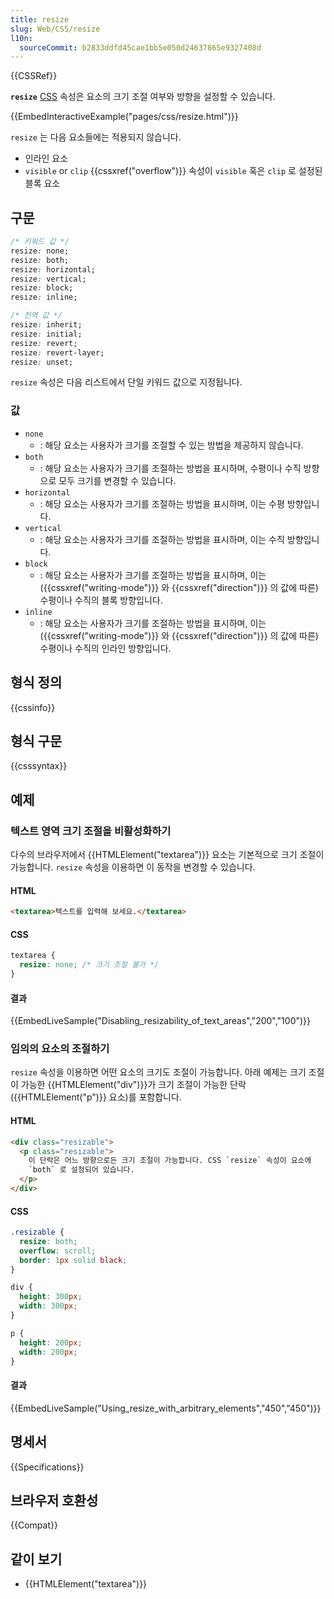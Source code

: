 ```yaml
---
title: resize
slug: Web/CSS/resize
l10n:
  sourceCommit: b2833ddfd45cae1bb5e050d24637865e9327408d
---
```


{{CSSRef}}

**`resize`** [CSS](/ko/docs/Web/CSS) 속성은 요소의 크기 조절 여부와 방향을 설정할 수 있습니다.

{{EmbedInteractiveExample("pages/css/resize.html")}}

`resize` 는 다음 요소들에는 적용되지 않습니다.

- 인라인 요소
- `visible` or `clip` {{cssxref("overflow")}} 속성이 `visible` 혹은 `clip` 로 설정된 블록 요소

## 구문

```css
/* 키워드 값 */
resize: none;
resize: both;
resize: horizontal;
resize: vertical;
resize: block;
resize: inline;

/* 전역 값 */
resize: inherit;
resize: initial;
resize: revert;
resize: revert-layer;
resize: unset;
```

`resize` 속성은 다음 리스트에서 단일 키워드 값으로 지정됩니다.

### 값

- `none`
  - : 해당 요소는 사용자가 크기를 조절할 수 있는 방법을 제공하지 않습니다.
- `both`
  - : 해당 요소는 사용자가 크기를 조절하는 방법을 표시하며, 수평이나 수직 방향으로 모두 크기를 변경할 수 있습니다.
- `horizontal`
  - : 해당 요소는 사용자가 크기를 조절하는 방법을 표시하며, 이는 수평 방향입니다.
- `vertical`
  - : 해당 요소는 사용자가 크기를 조절하는 방법을 표시하며, 이는 수직 방향입니다.
- `block`
  - : 해당 요소는 사용자가 크기를 조절하는 방법을 표시하며, 이는 ({{cssxref("writing-mode")}} 와 {{cssxref("direction")}} 의 값에 따른) 수평이나 수직의 블록 방향입니다.
- `inline`
  - : 해당 요소는 사용자가 크기를 조절하는 방법을 표시하며, 이는 ({{cssxref("writing-mode")}} 와 {{cssxref("direction")}} 의 값에 따른) 수평이나 수직의 인라인 방향입니다.

## 형식 정의

{{cssinfo}}

## 형식 구문

{{csssyntax}}

## 예제

### 텍스트 영역 크기 조절을 비활성화하기

다수의 브라우저에서 {{HTMLElement("textarea")}} 요소는 기본적으로 크기 조절이 가능합니다. `resize` 속성을 이용하면 이 동작을 변경할 수 있습니다.

#### HTML

```html
<textarea>텍스트를 입력해 보세요.</textarea>
```

#### CSS

```css
textarea {
  resize: none; /* 크기 조절 불가 */
}
```

#### 결과

{{EmbedLiveSample("Disabling_resizability_of_text_areas","200","100")}}

### 임의의 요소의 조절하기

`resize` 속성을 이용하면 어떤 요소의 크기도 조절이 가능합니다. 아래 예제는 크기 조절이 가능한 {{HTMLElement("div")}}가 크기 조절이 가능한 단락 ({{HTMLElement("p")}} 요소)를 포함합니다.

#### HTML

```html
<div class="resizable">
  <p class="resizable">
    이 단락은 어느 방향으로든 크기 조절이 가능합니다. CSS `resize` 속성이 요소에
    `both` 로 설정되어 있습니다.
  </p>
</div>
```

#### CSS

```css
.resizable {
  resize: both;
  overflow: scroll;
  border: 1px solid black;
}

div {
  height: 300px;
  width: 300px;
}

p {
  height: 200px;
  width: 200px;
}
```

#### 결과

{{EmbedLiveSample("Using_resize_with_arbitrary_elements","450","450")}}

## 명세서

{{Specifications}}

## 브라우저 호환성

{{Compat}}

## 같이 보기

- {{HTMLElement("textarea")}}
